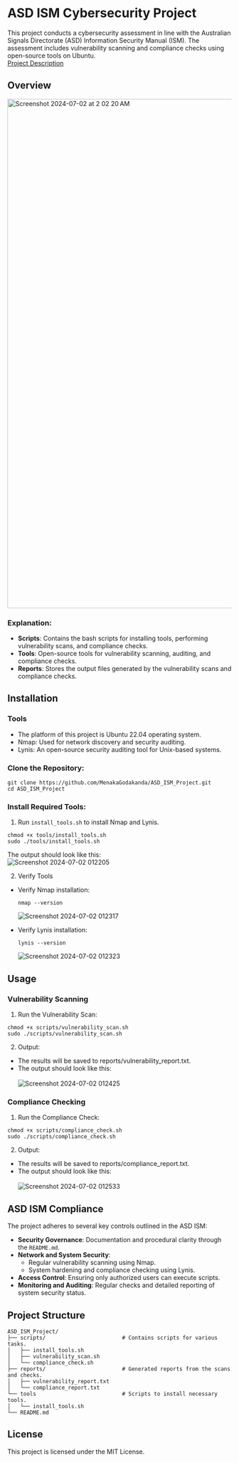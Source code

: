 # ASD ISM Cybersecurity Project

This project conducts a cybersecurity assessment in line with the Australian Signals Directorate (ASD) Information Security Manual (ISM). The assessment includes vulnerability scanning and compliance checks using open-source tools on Ubuntu.<br>
<a href="https://github.com/MenakaGodakanda/ASD_ISM_Project/blob/main/Project_Description.md">Project Description</a>

## Overview 

<img width="1144" alt="Screenshot 2024-07-02 at 2 02 20 AM" src="https://github.com/MenakaGodakanda/ASD_ISM_Project/assets/156875412/ca5e0d3f-af84-4f24-b8ff-8ebd7c865713">

### Explanation:

- **Scripts**: Contains the bash scripts for installing tools, performing vulnerability scans, and compliance checks.
- **Tools**: Open-source tools for vulnerability scanning, auditing, and compliance checks. 
- **Reports**: Stores the output files generated by the vulnerability scans and compliance checks.

## Installation

### Tools
- The platform of this project is Ubuntu 22.04 operating system.
- Nmap: Used for network discovery and security auditing.
- Lynis: An open-source security auditing tool for Unix-based systems.

### Clone the Repository:
```
git clone https://github.com/MenakaGodakanda/ASD_ISM_Project.git
cd ASD_ISM_Project
```

### Install Required Tools:
1. Run `install_tools.sh` to install Nmap and Lynis.
```
chmod +x tools/install_tools.sh
sudo ./tools/install_tools.sh
```
The output should look like this:<br>
![Screenshot 2024-07-02 012205](https://github.com/MenakaGodakanda/ASD_ISM_Project/assets/156875412/5afe0565-88c9-44de-a595-953073cea940)

2. Verify Tools
- Verify Nmap installation:
  ```
  nmap --version
  ```
  ![Screenshot 2024-07-02 012317](https://github.com/MenakaGodakanda/ASD_ISM_Project/assets/156875412/a4419b6d-2f30-43c0-8d15-28f9c298a633)

- Verify Lynis installation:<br>
  ```
  lynis --version
  ```
  ![Screenshot 2024-07-02 012323](https://github.com/MenakaGodakanda/ASD_ISM_Project/assets/156875412/c24ecb81-740c-4dca-a390-bb7b24de7350)

## Usage

### Vulnerability Scanning

1. Run the Vulnerability Scan:
```
chmod +x scripts/vulnerability_scan.sh
sudo ./scripts/vulnerability_scan.sh
```

2. Output:
- The results will be saved to reports/vulnerability_report.txt.
- The output should look like this:<br><br>
![Screenshot 2024-07-02 012425](https://github.com/MenakaGodakanda/ASD_ISM_Project/assets/156875412/6144066b-3fe3-4a3d-90c5-1b7b058bdf0c)

### Compliance Checking

1. Run the Compliance Check:
```
chmod +x scripts/compliance_check.sh
sudo ./scripts/compliance_check.sh
```

2. Output:
- The results will be saved to reports/compliance_report.txt.
- The output should look like this:<br><br>
![Screenshot 2024-07-02 012533](https://github.com/MenakaGodakanda/ASD_ISM_Project/assets/156875412/ca6998ac-e79f-45df-89ac-fc395ae89439)

## ASD ISM Compliance

The project adheres to several key controls outlined in the ASD ISM:

- **Security Governance**: Documentation and procedural clarity through the `README.md`.
- **Network and System Security**:
  - Regular vulnerability scanning using Nmap.
  - System hardening and compliance checking using Lynis.
- **Access Control**: Ensuring only authorized users can execute scripts.
- **Monitoring and Auditing**: Regular checks and detailed reporting of system security status.

## Project Structure
```
ASD_ISM_Project/
├── scripts/                        # Contains scripts for various tasks.
│   ├── install_tools.sh
│   ├── vulnerability_scan.sh
│   └── compliance_check.sh
├── reports/                        # Generated reports from the scans and checks.
│   ├── vulnerability_report.txt
│   └── compliance_report.txt
└── tools                           # Scripts to install necessary tools.
│   └── install_tools.sh
└── README.md
```

## License

This project is licensed under the MIT License.
